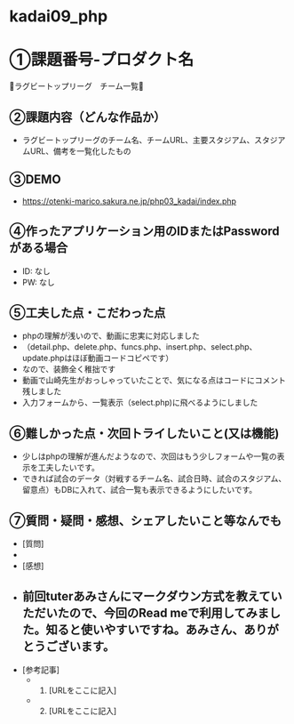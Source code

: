 # kadai09_php
# ①課題番号-プロダクト名

🏉ラグビートップリーグ　チーム一覧🏉

## ②課題内容（どんな作品か）

- ラグビートップリーグのチーム名、チームURL、主要スタジアム、スタジアムURL、備考を一覧化したもの

## ③DEMO

- https://otenki-marico.sakura.ne.jp/php03_kadai/index.php

## ④作ったアプリケーション用のIDまたはPasswordがある場合

- ID: なし
- PW: なし

## ⑤工夫した点・こだわった点

- phpの理解が浅いので、動画に忠実に対応しました
- （detail.php、delete.php、funcs.php、insert.php、select.php、update.phpはほぼ動画コードコピペです）
- なので、装飾全く稚拙です
- 動画で山崎先生がおっしゃっていたことで、気になる点はコードにコメント残しました
- 入力フォームから、一覧表示（select.php)に飛べるようにしました

## ⑥難しかった点・次回トライしたいこと(又は機能)

- 少しはphpの理解が進んだようなので、次回はもう少しフォームや一覧の表示を工夫したいです。
- できれば試合のデータ（対戦するチーム名、試合日時、試合のスタジアム、留意点）もDBに入れて、試合一覧も表示できるようにしたいです。

## ⑦質問・疑問・感想、シェアしたいこと等なんでも

- [質問]
- 　 
- [感想]
- 前回tuterあみさんにマークダウン方式を教えていただいたので、今回のRead meで利用してみました。知ると使いやすいですね。あみさん、ありがとうございます。
   - 
- [参考記事]
  - 1. [URLをここに記入]
  - 2. [URLをここに記入]
